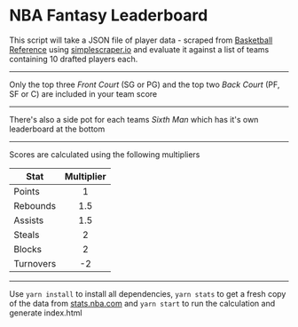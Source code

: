# NBA Fantasy Leaderboard

This script will take a JSON file of player data - scraped from [Basketball Reference](basketball-reference.com) using [simplescraper.io](simplescraper.io) and evaluate it against a list of teams containing 10 drafted players each.

---

Only the top three _Front Court_ (SG or PG) and the top two _Back Court_ (PF, SF or C) are included in your team score

---

There's also a side pot for each teams _Sixth Man_ which has it's own leaderboard at the bottom

---

Scores are calculated using the following multipliers

| Stat      | Multiplier |
| --------- | :--------: |
| Points    |     1      |
| Rebounds  |    1.5     |
| Assists   |    1.5     |
| Steals    |     2      |
| Blocks    |     2      |
| Turnovers |     -2     |

---

Use `yarn install` to install all dependencies, `yarn stats` to get a fresh copy of the data from [stats.nba.com](stats.nba.com) and `yarn start` to run the calculation and generate index.html
